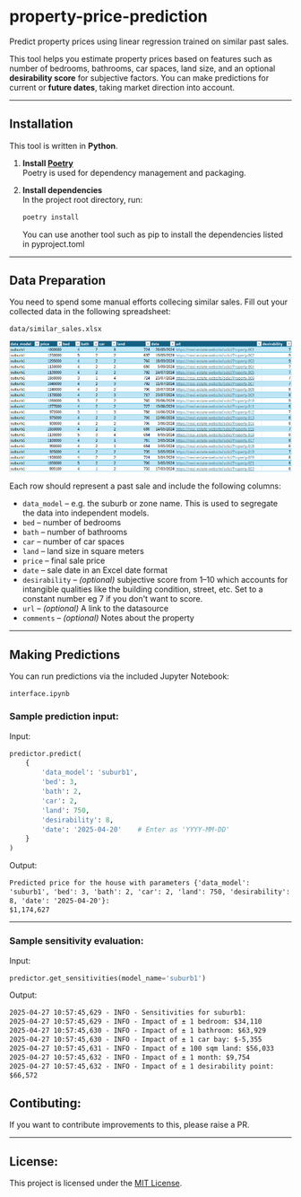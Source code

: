 # property-price-prediction

Predict property prices using linear regression trained on similar past sales.

This tool helps you estimate property prices based on features such as number of bedrooms, bathrooms, car spaces, land size, and an optional **desirability score** for subjective factors. You can make predictions for current or **future dates**, taking market direction into account.

---

## Installation

This tool is written in **Python**.

1. **Install [Poetry](https://python-poetry.org/docs/)**  
   Poetry is used for dependency management and packaging.

2. **Install dependencies**  
   In the project root directory, run:

   ```bash
   poetry install
   ```
    You can use another tool such as pip to install the dependencies listed in pyproject.toml
---

## Data Preparation

You need to spend some manual efforts collecing similar sales. Fill out your collected data in the following spreadsheet:

```
data/similar_sales.xlsx
```
![Example data input spreadsheet](image.png)

Each row should represent a past sale and include the following columns:

- `data_model` – e.g. the suburb or zone name. This is used to segregate the data into independent models.
- `bed` – number of bedrooms  
- `bath` – number of bathrooms  
- `car` – number of car spaces  
- `land` – land size in square meters  
- `price` – final sale price  
- `date` – sale date in an Excel date format
- `desirability` – *(optional)* subjective score from 1–10 which accounts for intangible qualities like the building condition, street, etc. Set to a constant number eg 7 if you don't want to score.
- `url` – *(optional)* A link to the datasource
- `comments` – *(optional)* Notes about the property


---

## Making Predictions

You can run predictions via the included Jupyter Notebook:

```
interface.ipynb
```


### Sample prediction input:
Input:

```python
predictor.predict(
    {
        'data_model': 'suburb1',
        'bed': 3,
        'bath': 2,
        'car': 2,
        'land': 750,
        'desirability': 8,
        'date': '2025-04-20'    # Enter as 'YYYY-MM-DD'
    }
)
```
Output:
```
Predicted price for the house with parameters {'data_model': 'suburb1', 'bed': 3, 'bath': 2, 'car': 2, 'land': 750, 'desirability': 8, 'date': '2025-04-20'}:
$1,174,627
```

---
### Sample sensitivity evaluation:
Input:
```python
predictor.get_sensitivities(model_name='suburb1')
```

Output:

```
2025-04-27 10:57:45,629 - INFO - Sensitivities for suburb1:
2025-04-27 10:57:45,629 - INFO - Impact of ± 1 bedroom: $34,110
2025-04-27 10:57:45,630 - INFO - Impact of ± 1 bathroom: $63,929
2025-04-27 10:57:45,630 - INFO - Impact of ± 1 car bay: $-5,355
2025-04-27 10:57:45,631 - INFO - Impact of ± 100 sqm land: $56,033
2025-04-27 10:57:45,632 - INFO - Impact of ± 1 month: $9,754
2025-04-27 10:57:45,632 - INFO - Impact of ± 1 desirability point: $66,572
```

## Contibuting:
If you want to contribute improvements to this, please raise a PR.

---

## License:
This project is licensed under the [MIT License](LICENSE).
